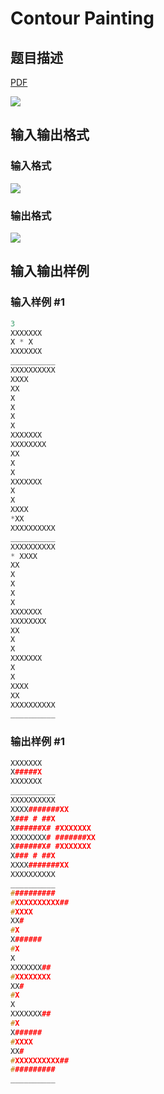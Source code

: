 # Contour Painting

## 题目描述

[problemUrl]: https://uva.onlinejudge.org/index.php?option=com_onlinejudge&Itemid=8&category=9&page=show_problem&problem=723

[PDF](https://uva.onlinejudge.org/external/7/p782.pdf)

![](https://cdn.luogu.com.cn/upload/vjudge_pic/UVA782/4025891eea299f7c5adfa76bb45a85776beafec3.png)

## 输入输出格式

### 输入格式

![](https://cdn.luogu.com.cn/upload/vjudge_pic/UVA782/8eccdc01458570994f1d4e039b0cb6a531480bf8.png)

### 输出格式

![](https://cdn.luogu.com.cn/upload/vjudge_pic/UVA782/6a593da87883eb29d79829a0cec9ea336f6fe4d4.png)

## 输入输出样例

### 输入样例 #1

```cpp
3
XXXXXXX
X * X
XXXXXXX
__________
XXXXXXXXXX
XXXX
XX
X
X
X
X
XXXXXXX
XXXXXXXX
XX
X
X
XXXXXXX
X
X
XXXX
*XX
XXXXXXXXXX
__________
XXXXXXXXXX
* XXXX
XX
X
X
X
X
XXXXXXX
XXXXXXXX
XX
X
X
XXXXXXX
X
X
XXXX
XX
XXXXXXXXXX
__________
```


### 输出样例 #1

```cpp
XXXXXXX
X#####X
XXXXXXX
__________
XXXXXXXXXX
XXXX#######XX
X### # ##X
X######X# #XXXXXXX
XXXXXXXX# #######XX
X######X# #XXXXXXX
X### # ##X
XXXX#######XX
XXXXXXXXXX
__________
##########
#XXXXXXXXXX##
#XXXX
XX#
#X
X######
#X
X
XXXXXXX##
#XXXXXXXX
XX#
#X
X
XXXXXXX##
#X
X######
#XXXX
XX#
#XXXXXXXXXX##
##########
__________
```


